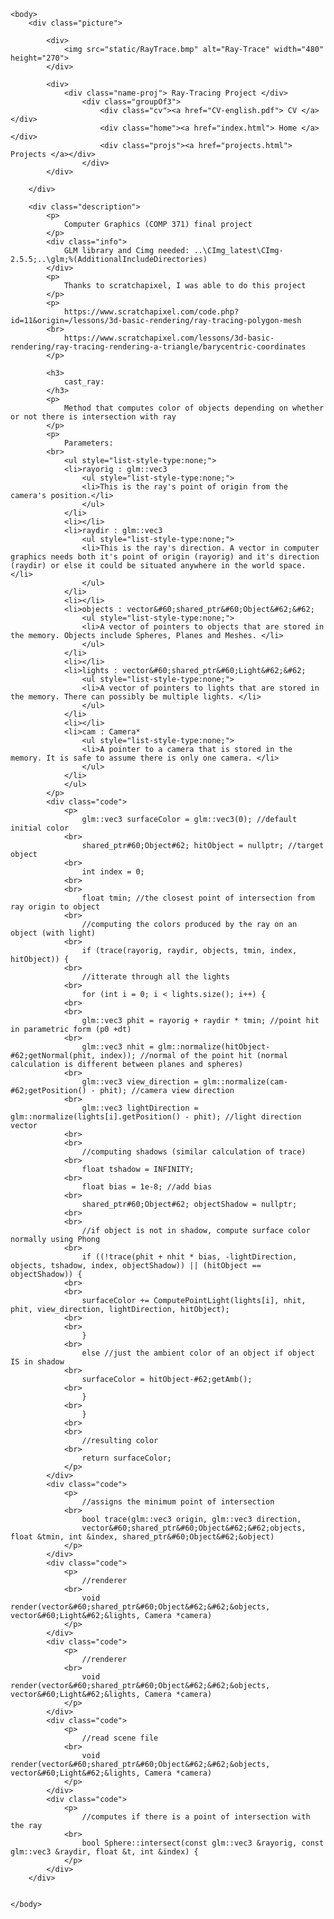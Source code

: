
<html>
    <head>
        <meta charset="UTF-8">
        <title> RayTracer Project </title>
        <link rel="stylesheet" href="styles.css">
    </head>

    <body>
        <div class="picture">
        
            <div> 
                <img src="static/RayTrace.bmp" alt="Ray-Trace" width="480" height="270">
            </div>

            <div>
                <div class="name-proj"> Ray-Tracing Project </div>
                    <div class="groupOf3">
                        <div class="cv"><a href="CV-english.pdf"> CV </a></div>
                        <div class="home"><a href="index.html"> Home </a></div>
                        <div class="projs"><a href="projects.html"> Projects </a></div>
                    </div>
            </div>

        </div>

        <div class="description">
            <p>
                Computer Graphics (COMP 371) final project
            </p>
            <div class="info">
                GLM library and Cimg needed: ..\CImg_latest\CImg-2.5.5;..\glm;%(AdditionalIncludeDirectories)
            </div>
            <p>
                Thanks to scratchapixel, I was able to do this project
            </p>
            <p>
                https://www.scratchapixel.com/code.php?id=11&origin=/lessons/3d-basic-rendering/ray-tracing-polygon-mesh
            <br>
                https://www.scratchapixel.com/lessons/3d-basic-rendering/ray-tracing-rendering-a-triangle/barycentric-coordinates
            </p>

            <h3>
                cast_ray:
            </h3>
            <p>
                Method that computes color of objects depending on whether or not there is intersection with ray
            </p>
            <p>
                Parameters:
            <br>
                <ul style="list-style-type:none;">
                <li>rayorig : glm::vec3
                    <ul style="list-style-type:none;">
                    <li>This is the ray's point of origin from the camera's position.</li>
                    </ul>
                </li>
                <li></li>
                <li>raydir : glm::vec3
                    <ul style="list-style-type:none;">
                    <li>This is the ray's direction. A vector in computer graphics needs both it's point of origin (rayorig) and it's direction (raydir) or else it could be situated anywhere in the world space.</li>
                    </ul>
                </li>
                <li></li>
                <li>objects : vector&#60;shared_ptr&#60;Object&#62;&#62;
                    <ul style="list-style-type:none;">
                    <li>A vector of pointers to objects that are stored in the memory. Objects include Spheres, Planes and Meshes. </li>
                    </ul>
                </li>
                <li></li>
                <li>lights : vector&#60;shared_ptr&#60;Light&#62;&#62;
                    <ul style="list-style-type:none;">
                    <li>A vector of pointers to lights that are stored in the memory. There can possibly be multiple lights. </li>
                    </ul>
                </li>
                <li></li>
                <li>cam : Camera* 
                    <ul style="list-style-type:none;">
                    <li>A pointer to a camera that is stored in the memory. It is safe to assume there is only one camera. </li>
                    </ul>
                </li>
                </ul>  
            </p>
            <div class="code">
                <p>
                    glm::vec3 surfaceColor = glm::vec3(0); //default initial color
	            <br>  
                    shared_ptr#60;Object#62; hitObject = nullptr; //target object
	            <br>
                    int index = 0;
                <br>
                <br>
	                float tmin; //the closest point of intersection from ray origin to object
                <br>
	                //computing the colors produced by the ray on an object (with light)
	            <br>    
                    if (trace(rayorig, raydir, objects, tmin, index, hitObject)) {
		        <br>    
                    //itterate through all the lights
		        <br>    
                    for (int i = 0; i < lights.size(); i++) {
                <br>
                <br>           
			        glm::vec3 phit = rayorig + raydir * tmin; //point hit in parametric form (p0 +dt)
			    <br>    
                    glm::vec3 nhit = glm::normalize(hitObject-#62;getNormal(phit, index)); //normal of the point hit (normal calculation is different between planes and spheres)
			    <br>    
                    glm::vec3 view_direction = glm::normalize(cam-#62;getPosition() - phit); //camera view direction
			    <br>    
                    glm::vec3 lightDirection = glm::normalize(lights[i].getPosition() - phit); //light direction vector
                <br>
                <br>
			        //computing shadows (similar calculation of trace)
			    <br>   
                    float tshadow = INFINITY;
                <br>
                    float bias = 1e-8; //add bias
			    <br>    
                    shared_ptr#60;Object#62; objectShadow = nullptr;
                <br>
                <br>
			        //if object is not in shadow, compute surface color normally using Phong
			    <br>    
                    if ((!trace(phit + nhit * bias, -lightDirection, objects, tshadow, index, objectShadow)) || (hitObject == objectShadow)) {
				<br>
                <br>
				    surfaceColor += ComputePointLight(lights[i], nhit, phit, view_direction, lightDirection, hitObject);
                <br>
                <br>
			        }
                <br>
                    else //just the ambient color of an object if object IS in shadow
				<br>    
                    surfaceColor = hitObject-#62;getAmb();
		        <br>    
                    }
	            <br>    
                    }
                <br>
                <br>
	                //resulting color
	            <br>    
                    return surfaceColor;
                </p>
            </div>
            <div class="code">
                <p>
                    //assigns the minimum point of intersection
                <br>
                    bool trace(glm::vec3 origin, glm::vec3 direction, 
	                vector&#60;shared_ptr&#60;Object&#62;&#62;objects, float &tmin, int &index, shared_ptr&#60;Object&#62;&object)
                </p>
            </div>
            <div class="code">
                <p>
                    //renderer
                <br>
                    void render(vector&#60;shared_ptr&#60;Object&#62;&#62;&objects, vector&#60;Light&#62;&lights, Camera *camera)
                </p>
            </div>
            <div class="code">
                <p>
                    //renderer
                <br>
                    void render(vector&#60;shared_ptr&#60;Object&#62;&#62;&objects, vector&#60;Light&#62;&lights, Camera *camera)
                </p>
            </div>
            <div class="code">
                <p>
                    //read scene file
                <br>
                    void render(vector&#60;shared_ptr&#60;Object&#62;&#62;&objects, vector&#60;Light&#62;&lights, Camera *camera)
                </p>
            </div>
            <div class="code">
                <p>
                    //computes if there is a point of intersection with the ray
                <br>
                    bool Sphere::intersect(const glm::vec3 &rayorig, const glm::vec3 &raydir, float &t, int &index) {
                </p>
            </div>
        </div>


    </body>

</html>

